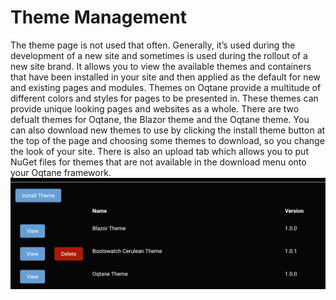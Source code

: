 # Theme Management

The theme page is not used that often\. Generally, it’s used during the development of a new site and sometimes is used during the rollout of a new site brand\. It allows you to view the available themes and containers that have been installed in your site and then applied as the default for new and existing pages and modules\.
Themes on Oqtane provide a multitude of different colors and styles for pages to be presented in\. These themes can provide unique looking pages and websites as a whole\. There are two defualt themes for Oqtane, the Blazor theme and the Oqtane theme\.
You can also download new themes to use by clicking the install theme button at the top of the page and choosing some themes to download, so you change the look of your site\. There is also an upload tab which allows you to put NuGet files for themes that are not available in the download menu onto your Oqtane framework\.
![theme-management](theme-management.png)